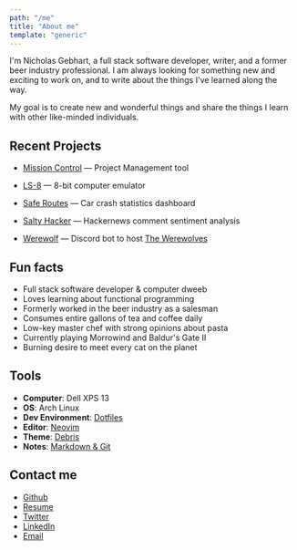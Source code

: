 ```yaml
---
path: "/me"
title: "About me"
template: "generic"
---
```


I'm <span>Nicholas Gebhart</span>, a full stack software developer, writer, and a former beer industry professional. I am always looking for something new and exciting to work on, and to write about the things I've learned along the way.

My goal is to create new and wonderful things and share the things I learn with other like-minded individuals.

## Recent Projects
 - [Mission Control]() — Project Management tool

 - [LS-8]() — 8-bit computer emulator

 - [Safe Routes]() — Car crash statistics dashboard

 - [Salty Hacker]() — Hackernews comment sentiment analysis

 - [Werewolf]() — Discord bot to host [The Werewolves][2]

[2]: https://en.wikipedia.org/wiki/Mafia_(party_game)

## Fun facts

 - Full stack software developer & computer dweeb
 - Loves learning about functional programming
 - Formerly worked in the beer industry as a salesman
 - Consumes entire gallons of tea and coffee daily
 - Low-key master chef with strong opinions about pasta
 - Currently playing Morrowind and Baldur's Gate II
 - Burning desire to meet every cat on the planet

## Tools
 - **Computer**: Dell XPS 13
 - **OS**: Arch Linux
 - **Dev Environment**: [Dotfiles]()
 - **Editor**: [Neovim]()
 - **Theme**: [Debris]()
 - **Notes**: [Markdown & Git]()

## Contact me
 - [Github](https://github.com/gebhartn)
 - [Resume](/resume)
 - [Twitter](https://twitter.com/realngebhart)
 - [LinkedIn](https://linkedin.com/in/nicholas-gebhart)
 - [Email](mailto:nicholas.gebhart@gmail.com)
